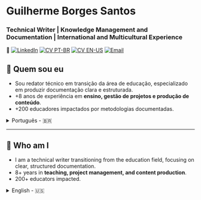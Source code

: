 # Guilherme Borges Santos 
### Technical Writer | Knowledge Management and Documentation | International and Multicultural Experience

🔗 [![LinkedIn](https://img.shields.io/badge/LinkedIn-GuilhermeBorSan-black?style=flat-square&logo=linkedin)](https://www.linkedin.com/in/guilhermeborsan)
[![CV PT-BR](https://img.shields.io/badge/CV-PTBR-green?style=flat-square&logo=adobeacrobatreader)](https://github.com/GuilhermeBorSan/MyCVs/blob/main/PT-BR.md)
[![CV EN-US](https://img.shields.io/badge/CV-EN-blue?style=flat-square&logo=adobeacrobatreader)](https://github.com/GuilhermeBorSan/MyCVs/blob/main/EN-US.md)
[![Email](https://img.shields.io/badge/Email-GBSantos20@uol.com.br-purple?style=flat-square&logo=gmail)](mailto:GBSantos20@uol.com.br)

## 👤 Quem sou eu
- Sou redator técnico em transição da área de educação, especializado em produzir documentação clara e estruturada.   
- +8 anos de experiência em **ensino, gestão de projetos e produção de conteúdo**.     
- +200 educadores impactados por metodologias documentadas.

<details>
<summary> Português - 🇧🇷 </summary>

### 🛠️ O que eu faço
Conecto **clareza, tecnologia e usuários**:  
> Complexidade → Estrutura → Acessibilidade  
> Documentação → Eficiência → Conhecimento Compartilhado

### 🏆 Experiência
- **Profissional:**
  - Nov. 2024 - Atual: Examinador de Proficiência em Inglês na University of Cambridge   
    - Aplico padrões internacionais de avaliação. 
  - Jan. 2025 - Fev. 2025: Coordenador Pedagógico Bilíngue
    - Alinhei padrões internacionais às necessidades locais.  
  - Abr. 2021 - Fev. 2024: Mentor de Inovação
    -  Produzi guias do usuário, relatórios e materiais de treinamento.  
  - Jan. 2017 - Dez. 2024: Educador de Inglês,
    - Estruturei documentação educacional e digital para públicos diversos
- **Educacional:**  
  - Licenciatura em Letras Inglês e Formação Pedagógica (2024)
  - Bacharelado em Relações Internacionais (2016)
- **Idiomas:**  
  - Português (Nativo)
  - Inglês (Fluente - C2)
  - Espanhol (Intermediário - B1)
  - Francês (Básico - A2)

### 🧰 Como agrego valor
| Competência | Certificação | Atividade | Habilidade |
|-------------|--------------|-----------|------------|
| Redação Técnica | API Technical Writing | Produção de registros padronizados como Examinador Oral | Comunicação clara |
| Gestão do Conhecimento | Tech Writers Master Class, The Project Management Course | Estruturação de processos como Mentor de Inovação | Organização e Documentação de Software |
| Design da Informação | JPDocu School, Google for Education Level 2 | Criação de materiais digitais como Coordenador Pedagógico Bilíngue | Atenção a detalhes |
| Gerenciamento de Projetos | Agile Scrum Fundamentals | Coordenação de equipes multiculturais | Trabalho em equipe com uso de metodologias ágeis |
| Ferramentas tecnológicas | JIRA and Confluence Course', Markdown Course | Manutenção de documentação estruturada como Mentor de Inovação | Rigor técnico com o uso de Git, Confluence, XML, Markdown, Scrum, Jira, Notion, Trello, Zoom, Google Workspace, Microsoft Office |
| Idiomas | Inglês (C2) certificado pela Universidade de Michigan | Tradução e revisão multilíngue como Educador de Inglês | Comunicação intercultural |

### 📂 Portfólio
- [Introdução a Calculadora](https://github.com/GuilhermeBorSan/My-Repo/blob/main/CalculatorExercise.md)  
- [Introdução ao YouTube](https://github.com/GuilhermeBorSan/My-Repo/blob/main/Intro-to-YouTube.md)  
- [Como Realizar um PIX](https://github.com/GuilhermeBorSan/My-Repo/blob/main/Pix-Transaction.md)
</details>

---
## 👤 Who am I
- I am a technical writer transitioning from the education field, focusing on clear, structured documentation.    
- 8+ years in **teaching, project management, and content production**.      
- 200+ educators impacted.   


<details>
<summary> English - 🇺🇸</summary>

### 🛠️ What I do
I connect **clarity, technology, and users**:  
> Complexity → Structure → Accessibility  
> Documentation → Efficiency → Shared Knowledge

### 🏆 Background
- **Professional:**
  - Nov. 2024 - Present: English Proficiency Examiner, at the University of Cambridge.
  - Jan. 2025 - Feb. 2025: Bilingual Pedagogical Coordinator, aligning international standards to local needs.
  - Apr. 2021 - Feb. 2024: Innovation Mentor producing user guides, reports, and training materials. 
  - Jan. 2017 - Dec. 2024: English Teacher, structuring educational and digital documentation.  
- **Education:**  
  - BA in English Language and Literature and Pedagogical Training
  - BA in International Relations
- **Languages:**  
  - Portuguese (Native)
  - English (Fluent - C2)
  - Spanish (Intermediate - B1)
  - French (Basic - A2)  

### 🧰 How I Deliver Value
| Skill | Certification | Activity | Competency |
|-------|---------------|---------|-----------|
| Technical Writing | API Technical Writing | Produce standardized evaluation records as a Speaking Examiner | Clear communication |
| Knowledge Management | Tech Writers Master Class, The Project Management Course  | Structured documentation processes as a Innovation Mentor | Organization and Software Documentation |
| Information Design | JPDocu School, Google for Education Level 2  | Created digital and instructional materials as a Bilingual Pedagogical Coordinator | Attention to detail |
| Project Management | Agile Scrum Fundamentals | Coordinated multicultural teams | Teamwork and use of agile methodologies|
| Technological Tools | JIRA and Confluence Course, Markdown Course  | Maintained structured documentation | Technical rigor with the use of Git, Confluence, XML, Markdown, Scrum, Jira, Notion, Trello, Zoom, Google Workspace, Microsoft Office  |
| Languages | English (C2), certified by the Michigan University | Translated and reviewed multilingual content as English Teacher | Cross-cultural communication |

### 📂 Portfolio
- [Introduction to Calculator](https://github.com/GuilhermeBorSan/My-Repo/blob/main/CalculatorExercise.md)  
- [Introduction to YouTube](https://github.com/GuilhermeBorSan/My-Repo/blob/main/Intro-to-YouTube.md)  
- [How to Perform a PIX Transaction](https://github.com/GuilhermeBorSan/My-Repo/blob/main/Pix-Transaction.md)

</details>
